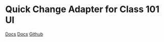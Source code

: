 # Quick Change Adapter for Class 101 UI

[Docs](https://ui.class101.dev/)
[Docs](https://class101-ui.netlify.app/)
[Github](https://github.com/pedaling/class101-ui)
